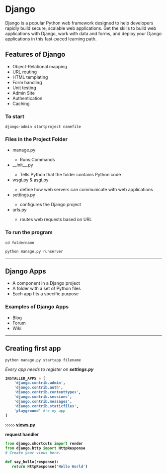# Django
<p>Django is a popular Python web framework designed to help developers rapidly build secure, scalable web applications. Get the skills to build web applications with Django, work with data and forms, and deploy your Django applications in this fast-paced learning path.
</p>

<h2>Features of Django</h2>
<ul>
  <li>Object-Relational mapping</li>
  <li>URL routing</li>
  <li>HTML templating</li>
  <li>Form handling</li>
  <li>Unit testing</li>
  <li>Admin Site</li>
  <li>Authentication</li>
  <li>Caching</li>
</ul>

<h3>To start</h3>

```
django-admin startproject namefile
```

<h3>Files in the Project Folder</h3>
<ul>
  <li>manage.py</li>
  <ul>
    <li>Runs Commands</li>
  </ul>
  <li>__init__.py</li>
  <ul>
    <li>Tells Python that the folder contains Python code</li>
  </ul>
  <li>wsgi.py & asgi.py</li>
  <ul>
    <li>define how web servers can communicate with web applications</li>
  </ul>
  <li>settings.py</li>
  <ul>
    <li>configures the Django project</li>
  </ul>
  <li>urls.py</li>
  <ul>
    <li>routes web requests based on URL</li>
  </ul>
</ul>
<h3>To run the program</h3>

```
cd foldername
```
```
python manage.py runserver
```
---
<h2>Django Apps</h2>
<ul>
  <li>A component in a Django project</li>
  <li>A folder with a set of Python files</li>
  <li>Each app fits a specific purpose</li>
</ul>
<h3>Examples of Django Apps</h3>
<ul>
  <li>Blog</li>
  <li>Forum</li>
  <li>Wiki</li>
</ul>

---

<h2>Creating first app</h2>

```
python manage.py startapp filename
```
<p><em>Every app needs to register on <b>settings.py<b></em></p>
  
```python
INSTALLED_APPS = [
    'django.contrib.admin',
    'django.contrib.auth',
    'django.contrib.contenttypes',
    'django.contrib.sessions',
    'django.contrib.messages',
    'django.contrib.staticfiles',
    'playground' #-> my app
]
```

 ჻჻჻჻჻ <ins>views.py</ins>
 <p>request handler</p>

 ```python
from django.shortcuts import render
from django.http import HttpResponse
# Create your views here.

def say_hello(response):
    return HttpResponse('Hello World')
 ```




  

